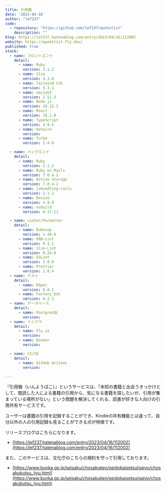 ```yaml
---
title: 引用箱
date: '2023-04-16'
author: "lef237"
code: 
  - repository: "https://github.com/lef237/quotelist"
    description: ""
blog: https://lef237.hatenablog.com/entry/2023/04/16/112002
website: https://quotelist.fly.dev/
published: true
stack:
  - name: フロントエンド
    detail:
      - name: Ruby
        version: 3.1.2
      - name: Slim
        version: 4.1.0
      - name: Tailwind CSS
        version: 3.3.1
      - name: daisyUI
        version: 2.51.5
      - name: Node.js
        version: 18.12.1
      - name: React
        version: 18.2.0
      - name: TypeScript
        version: 4.9.5
      - name: Hotwire 
        version: 
      - name: Turbo 
        version: 1.4.0

  - name: バックエンド
    detail:
      - name: Ruby
        version: 3.1.2
      - name: Ruby on Rails
        version: 7.0.4.2
      - name: Active Storage
        version: 7.0.4.2
      - name: jsbundling-rails
        version: 1.1.1
      - name: Devise
        version: 4.9.0
      - name: esbuild 
        version: 0.17.11

  - name: Linter/Formatter
    detail:
      - name: Rubocop
        version: 1.48.0
      - name: ERB-Lint
        version: 0.3.1
      - name: Slim-Lint
        version: 0.24.0
      - name: ESLint
        version: 2.0.0
      - name: Prettier
        version: 2.8.4
  - name: テスト
    detail:
      - name: RSpec
        version: 6.0.1
      - name: Factory_bot
        version: 6.2.1
  - name: データベース
    detail:
      - name: PostgreSQL
        version: 
  - name: インフラ
    detail:
      - name: Fly.io
        version: 
      - name: Docker
        version: 

  - name: CI/CD
    detail:
      - name: GitHub Actions
        version: 
 
---
```

『引用箱（いんようばこ）』というサービスは、「未知の書籍と出会うきっかけとして、既読した人による書籍の引用から、気になる書籍を探したいが、引用が集まっている場所がない」という問題を解決してくれる、読書が好きな人向けの引用共有サービスです。

ユーザーは書籍の引用を記録することができ、Kindleの共有機能とは違って、自分以外の人の引用記録も見ることができる点が特徴です。

リリースブログはこちらになります。

* [https://lef237.hatenablog.com/entry/2023/04/16/112002](https://lef237.hatenablog.com/entry/2023/04/16/112002)


また、このサービスは、文化庁のこちらの規約を守って引用しております。

* [https://www.bunka.go.jp/seisaku/chosakuken/seidokaisetsu/gaiyo/chosakubutsu_jiyu.html](https://www.bunka.go.jp/seisaku/chosakuken/seidokaisetsu/gaiyo/chosakubutsu_jiyu.html)
